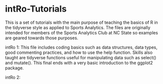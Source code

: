 # intRo-Tutorials
This is a set of tutorials with the main purpose of teaching the basics of R in the tidyverse style as applied to Sports Analytics. The files are originally intended for members of the Sports Analytics Club at NC State so examples are geared towards those purposes. 

intRo 1: This file includes coding basics such as data structures, data types, good commenting practices, and how to use the help function. Skills also taught are tidyverse functions useful for manipulating data such as select() and mutate(). This final ends with a very basic introduction to the ggplot2 package.

intRo 2:
